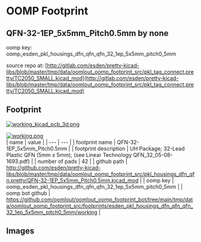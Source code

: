 # OOMP Footprint  
## QFN-32-1EP_5x5mm_Pitch0.5mm  by none  
  
oomp key: oomp_esden_pkl_housings_dfn_qfn_qfn_32_1ep_5x5mm_pitch0_5mm  
  
source repo at: [http://gitlab.com/esden/pretty-kicad-libs/blob/master/tmp/data/oomlout_oomp_footprint_src/pkl_tag_connect.pretty/TC2050_SMALL.kicad_mod](http://gitlab.com/esden/pretty-kicad-libs/blob/master/tmp/data/oomlout_oomp_footprint_src/pkl_tag_connect.pretty/TC2050_SMALL.kicad_mod)  
## Footprint  
  
[![working_kicad_pcb_3d.png](working_kicad_pcb_3d_600.png)](working_kicad_pcb_3d.png)  
  
[![working.png](working_600.png)](working.png)  
| name | value | 
| --- | --- | 
| footprint name | QFN-32-1EP_5x5mm_Pitch0.5mm | 
| footprint description | UH Package; 32-Lead Plastic QFN (5mm x 5mm); (see Linear Technology QFN_32_05-08-1693.pdf) | 
| number of pads | 42 | 
| github path | http://github.com/esden/pretty-kicad-libs/blob/master/tmp/data/oomlout_oomp_footprint_src/pkl_housings_dfn_qfn.pretty/QFN-32-1EP_5x5mm_Pitch0.5mm.kicad_mod | 
| oomp key | oomp_esden_pkl_housings_dfn_qfn_qfn_32_1ep_5x5mm_pitch0_5mm | 
| oomp bot github | https://github.com/oomlout/oomlout_oomp_footprint_bot/tree/main/tmp/data/oomlout_oomp_footprint_src/footprints/esden_pkl_housings_dfn_qfn_qfn_32_1ep_5x5mm_pitch0_5mm/working | 
## Images  
